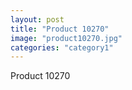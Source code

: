 ```yaml
---
layout: post
title: "Product 10270"
image: "product10270.jpg"
categories: "category1"
---
```

Product 10270
